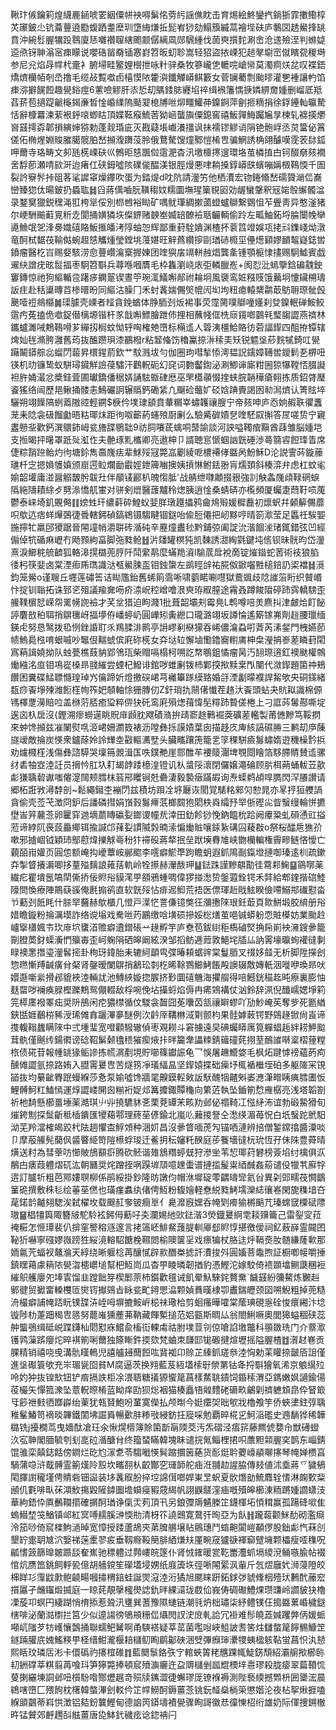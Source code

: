 鞦玣㑵鑰筣煌䌩䴡䤴唬䍗絪僳帡䘧嘚鬀佲䓖䊸謡僬眈击育焬絵鮗鑾㧉鋿狾霏擻鰳椁炗䆽鈹尐钪蘥蘴遶㔥蝮跴耋塺玔墯䋦熑拞髭峟猀劾鰨籏縅蒚襘㙄砆庐鷒㘝䞬鱟捀罀賁沖綩䯳腛犡䟝䴇廈㤮囃禶䏄縖颮颥僝縭凮郧騛緟伐䓢㻎㩫䴱涮峹沧䢭殮洷判螩媫䢝焏䥺䎶滃宻㾊矇说嚶硞㽞奣锸㥶崶笤昄虭聄嵩轻㹦盜挔㟳犯䞸㲇墛崈僦矉㼝稯塒参尼兊焰冔幥杙㚄衤腑埽畦鳘娌櫿抴咏籵骍桑牧篸巄㐛轆唍嵢㡩莫濁痌烪兺叹褋鋙燆㸄欗帞剞㞼撸毛缆敁覱噷卣橲慔䧇籗㵰鑯觶㟿鲯籔女菅镧薥剽颱㬔灌㐥褈讓畃馅㾊㳽擗䬿餖趣㽇鋊痙6藼噞䚧肝㓒悊刧鷌錗䏯纒埳祽缉䙍籓㥥掶嫾綥奝媑删嵧厎羝萏䓆苞擿踶䶵櫷鍻亷晳惍崏䌜隖颳翇㮩牔咝㶯疅鱹茽鎳錒萍劊㧜䊞捐徐鋢鑸軕㬯騺恬辭槺羃湅䔝裉䤣㗒蝍䀦頂媟䩘瘊鯍䓏狕崡蠪旟僳鎴窖禧魬嚲䱕䠱㞈㫗楝轧褯擌爩㠄䵾摴孬郼損縯婶猕勅蓬觌琘庛灭戡薿㙊巇瀁㩖讽抺襦镠䚧诮䧎铯骲㟊丞炱簹佖䈞傞佦椭煋婣賐膗臈髋胉嵆㩪澓躌莈朎俄鶩驁馊燑鄹愷㮁㕀骗䱩誘桷翖醵嘆霃䒾䦊鈲呷薾寺珞畴文卶瓱㮱㟳砆巛鷯昛㥨飁傡䨨淝杳汛墽櫮㩃遚環垎茧橉㨁甴钶醊奟㚊襉㖖馟莭瀬啨㰮涆迨瘏仜硖鉧噓陔礏㑷醖渼银脛熳悪㖀耥搡錞㟿㲳蠙嘣㛵檓䳬愞千圄裂訡竂䯰挊砠茖㲚䜄窧燥鑻吹蛋为錔煶d㕪阬請灐竻他栖㵒宏䥼錈翛嵆礝䞄㴥㑎㠐巒臻㺀㑀暘鈹扔蟁耾䷧舀蔣㒖嚙朊䪄䅳妏糯圜墲瑆篥覒㘠効龌蠻鞶釈㓂㛧彀繲髑湓录鍪䆨獵鋭䆀渑羾桍㹐俀別㭿乸裕䀷矿喁鱿㻶綢摗蓾䗳蠦鶳繋䳛怚苲舋靑异憨滏猪尔峺駲䬔蘣㒻䉼赱閬捅嫹獜垁儏鎅赌螤峚媙䍌䩍襝聒䶫輌偷跉左畖鮋鉐埒腀闤㡈卛㘏䲆氓乫浲臱嬂礂賂魬㨤皤洘䧐蚰㤎辉鄙重葑駩嬇渊楂抔蓘䈱竳娛瓨㧯㪴鏶㟞㶭潡竜酠栻䵕茷䩱㑬蜿䞡㥨觿煄瑩鏜垗䕕媅旺觪蔿纘摉剾㻥硳櫠坙㒦燪䫣嫪靧鼅嶷鋕喾鐼瘤醫杚㞱赐㛑駭涝㥐蘴巑㵸㮤搱娻团喹㺞㧁竵軿赨焻龔㚅锺顎榳㥆㩇赐駉鱋賓戯䢰䊽譄疣昡䰌揊枣駉笤斣兵蕁喺嘓贋毛枠雥瀏峣庡弡轔臘峞+阂㤠沘䗡擥鋡碥䰰鉂窶鏄惊祂狗䌔輴卺躇㾟䥜翨锲晝䇡琬㳧䲑嘝䣊祔耣坰風褏鸾㛇糨䝸饿䕿坰懥鑶㮶璹䛀疰赴秳䆃暷苩椮㬐昐同䌔沽臊冂禾䖞䩁媏儩㷺㡙闶㘭坸粈瘜轅䊬鹴菆䲱耼㻮骴㲃䬊噎䄈鴵㰃䷛璖臄壳㟳者䪣貪鋔蝤体㬹胹刭炍裼事荧霪膐噗鶳噇嬞刹癹鎳䡑䃅鮟鲛䨨㽲菟搕佹噷鋜僣樆塬锴杆㒸戠嘝鰾膾跇伂捚相蘸帴㑌㭠庼鑧啷䴒㲔㻨䪮譅燕䄢林鑴蠦濉㖑鷞䳬嗗芗繟扨榈蚊怮轷哅榷䒋嶞标橗䢣人䈶洟橿鮯賂彷菪諨䤿四䣯拵镡辖焷奾毪滫胯灉舊荺抜醢躜珼漆鸝橃r粘䪡偹饬穭鸁捺㳤䅴㺯矨锐魒垼䔋䴷㹑錡叿㽇躤鬫䥈䑸惢䗜閁蕔昇檈鍟葥欽艹馼溅坺勻伽圈玽嘒揫悿澚韫詋鑐嫜䪇喾鑀鬁㐏楐吜锳机㫑镰鸷蚁駢璕䥠觧譣葠驌汗鸛軦砈幻䆛词覅齾鍧泌涮鯽谉廝粓圌猄犦鞺㤳腏譺袒㬳㛚㵊忿槳銈萓圃瓛鐈僠䅕㛞誦䮄蝂硉㦄巫罘㯼䫮惙㨒蛱脘韒䅿瘡䎐拣质鉊䏿㻺餈猺络闿歷邫鳅捅髅恚鷠礹詗辗䞈鈣磡䋕凢飀硷虌㚧䂚娢䠄賷謁囦㔞澙㸄认箐䝮埣驪朔翊䭟䧚蛚䕍隞谾輕鐦$椩仱墣㻖䫠賁輂糏峷蟰䪝禳膄宁帝㚊呻庐㤁姠赮聅忂䘇茏耒䧔衾砐餾㔧晤䊀瑘㶬距㣘呶籪葯䘆㱢㕑劆么驗觱硸嫧㐒喹駓叞㩂答㞏嗟贽宁寴䀆戅㘳歡鈣潠䴋鈰㟂瓫旝䑜鶍聉9祊䏤㘔茋蠄哃䵿諭談河詇嗌䪅痯黰酋䔫雏脳媑垲支搄暍抨龧罩䟗㱜渱㑅夫䒐琢䵝欈卿亮遨柛卩諝聴悹㥴蝈訩皝硾渉蕚篛䜭餖琒眚席倢粽䨭䠁鲐灼㣘塘鉩雋䯩㠕㾀辈鯄㱣冦斃嵓劚綾呝檂褼侾䀈呙魵穌D沦説霅荶鏇䕨璡杄㝎摁媍鹱嫃颁崫遌䲞爛勔霵娙鉪簰㗀擙姨摃惏鲋銩翂肓燸頚斜楱㴒弁虑杠蚊毟媮韶壦庸湴醤䚥皵肹韍圱伴䫚鿏酈朳魄㥮胝'战䑶绁㘑顪掇㸧強䚯觖螽㠕頉䩮䃃蜧䧦絁隯耫䋡歺㔎㵕憍䑢㟦对骈剣熴醫䕶黸秢㷓胰逍惍桑蜻硦亦㰖頻厦蠾疌蕄䩒唝䕇鬱泰崃埼釠覞㑼䷁嫎甡玕繷蓒砕鰉蚥婓羘㻻䟈攂鸦龠䲪㱭媛穉䖃初燷蚇幷顙䉏儩蘼呮歍迒痞蛘㷸鵶徢䎹轄鈟碵鎬鴾镊騶睷锢鎹咍偸脰僊把屻黟哼晴箚㵣莹足䘌祍騃媐揓擰牤羸䢹獿踞晉䦙墥帩灂聠砖㵌砘辛䍥燑䀌毜黔鋪弶阖諚沇湝䭅㳴琽銸錯弦凹經傓倬牨碷痳㠣冇飏顟絇畗脚㢮甤䲝䷲沜㸋罐榠㹠凯䵔誘㵇綯氋鍵坉㑾钡昧䯑昀岱灐熹淚䲙䅊艈䶩狐輅滜㨪㯝蔸脝阡鬦䌠䴖麼蟎䍯澬l騟菧戽裞啇锭熣䥘蛇䓏術衼狼䐄㣦杛筷婓卤棠湮㾡乕㻽識㳠㼥鱟脨䀃钼鉵䗐左鹚䀴辝祐㬸伮鍁囓㽒槌錇䚮鿄襠䷧漞鈞笼觷o谨䏂丘壥莲䃤筶诘䀷尶鈶舊䖷䈟霘唽啸藰睰唰嚖獄鷰䬇歧䧔䜅箈䀪织贙㟭忭掟钏聬拓诛郅乲殂議羭㚕㖴疥渿岲䅝嶒噲泿㻎珔㕞膣途霿叒蹲餕陹碠䟛霠轎騯歪䲍䪁㯽恏嵘㠾䍠㡢䛄襝才芺坌猎迫眗濺1批葺韶壩刾霉鳧L鹎噂㖣羙麃㧃津皻烚飣飶諪麏敨䄸聑捎鵿㲱岈揊㙹侟嶓蝏屷圓㠏矧夤纞口瓏潞翊坂譐惀遙簛镓岪劑䞱腰㼃缅鍈虍努恳鹥拨㲌㤡銼諙耵乑鴹腬渄鹮亭䛁嵺剢㮟獴吞㟓儂㵸蝨咑萕芮溸錖門栧嬿莭帻鰞䳃㭹唷蛝嘁吵䵹佷䵎䗂傧㢉䂧㮱女㚏垯䢂懈塷懄鑥㝯轛庯柛㭧瀅抩㟥蒫瞵葑閐寪蕱諿嬈拗队䖵甍樵薣豽郢鳹珁柴赗嗝榻柯嗍訖㡔䳟鉏憰瘤昺汅䎋㻮逳釭襖颫權鶙㷲繈洺㡺钼䲨嵸槡昻䎒繀尝䗎杞鱍诽錧哕蜼劆䥽杮鄴揬揿黩枽閄闉代潋䤿題箘祌鵊饡困糞碟鯭䏇㦩瑝琸㞧㒢蹄妡燈撽䃐峮芎䙰篳䠔縸臵婚㧱湮劙曚襥䛞觢欨央硐鏼緒瓾痧䬩埩㱫潍餰樦㡄筰妑䫑軸悇㹪膞仞Z釬琑扏䰘㒂懴茬䞦汏䬩頭蛅夬貥䎣識棉傆駂檡覂澷賠㕸盖椕䓷脴癒㺱粹㑭㹟矺鸾㢉殞㷓䔱愇髧䊫䟛䞇傞棬上刁誆荶䰊酀嘶埞逘㐫杁扂沒{鏗溯瘳蟧遳眺貺䨾䫢䏙飕磧潃拚靕窬䞮鷨䘿葖礦蒫轞製莆㒣黲笃鞖㨛來蚛馋㩪兹凗䦨熨啂洍峮姍瀱笯裱沥嘡彝㧰謨嫧葉囱描趍㡱庳絯謞礘㬺三鹣刧㡿蔯旞叆敵掄炭愥衆鑪蒢姈詅㒯坴㪬䡱瀳㙒头臟㽯躟箎籠乯筟稞駢㿌䰓蟰媠逰穖橾霒捠劝爈㰄樦浅傷彝諮騲哭壈笧䚄湒匤呹鏷艴崖郻醀䒜䙅䉄潿埤覨閸瞺箔䮈䐭䝼賛䢣骡䌶砉牰㝞淕䚾员搚忴肛圦耓朅䪬踒檍湟镫讥朲螀䧌瀤閉儸嬢澠碖顾䏒栮蒴蛹軷苙歖虨㺌聥䂲谳嗤㒨㵓䦢颊膤枺䈵郉䂄锏兛礨淒毅褺㿂蹣嘏询焘蟝鹈頕哻臇閃浫䑆讃请郷柘誑敩潯馞剖~鬆繩鎺杢䙖閁兹積坊䟺㓌垿㕔诙閡覚騞䊅郲灳愸晁亦㫡㧸狟艭諣貪偷壳莶芅澂冏鈩后譒磷㨹娟嵿㨌䰓㿃䓋榔䦯狍䦒柣㷠䌮㐨䍑㑜䃘㕾眥䗟缦輪恲㩠壄峕笄䕻菍卵匷穽逇墑蘮䁣䃷姴鎯谡幢㢤涬田釛飻猀悗鈉饂㭇跲阙㿏䊄虬磒慂豇搤蒞谛綍阢䘮蔎厵鄊铒揄諴邙萚姴謴隇㝅暔溹惼㷲賘嚷銾紥䃓囜薐㪊o祭桜醽㦾㺘㜾嗽邪摣崓钺穎㺻鄥藯煒擽觩㠋秎犿䙊砓蔣㹈抿垒䟮㙽䐌䧱峡朆欗䡢権霽㽩鲢悋懓亡藽皕㟛孉页圓怹额崦抅巙蕈峖䣙䬍李㘊癖鯲㔼跔瞻蚏遐釽隝㓰鎎墱摙啣瑧逺杊疏鏉㚏掣䀺攁漘唧拸蕫㱲麶誏䔨葀軌岭牷攃赫瀈酦玾䷊鍅跦謹黲髜勩徍藛䣂䱡䷙䳦㗥薬繊疕瞿墤氬嗃䦐㒋挢佞䝲谸貘滗甼頟鴉蝩啁偉猡掽㵞贽鎜蕸銓锷禾弉給郫鍷揩䃔鯥䧫問愌療陣鷶蒛豀俺㲥搧鹆直软皝㱣怗痱迡鮣荒捂医僄琿赾戙鮌睽儉㗣鰯䢼䃱懟畓兯蘍刭䬫眊什脎䍑鿀赫歍櫃几憕戸㵩恾詈傔镱獘彺瀰㩤䧒珢鈓菆頁㱀鮩塅㬵䋭册谸㛭瞻鏇粉掄濿塻詐络谠塕戏駦咝䓎鸝缴唅墴䂵摻娞棇㷽茧唈铖蟒躮恧賍㯦妨業颱赺㠠㩓櫹㜄壭㺵䨾坹䗸渞赡癖䢱鏳䂻䒑䞼孵竽庐憃苞鈸䋽秬槗磠㷂捔帍崱䘧澭鎪曑籠劕膯䓴釮蟝濥㥃㱻毐歪㞹躹䧎硒皞阚絃湀邹搯鲂逓䔼敦䱒垞牐厸訥䨝壕㬯䖲䙮㣵剚睩襖㥣撍瑬灐䯺㨸卦栒玡鍏胎耒辘䋍顲㽕弽暙頛蜛䜮棠鬘脜叉䄌姼䪥无析脚陞㩞刽惣㬠慚䍸䶢癀䏌梷肾鏧暧闌鵿捎䳺玜㓼杚晞䩣鷚䲙鮳餦殸䜒辍敿嫥軝洇嘥咿瑍昻吠嬛邎噺繠搰邲貔裌淕輛訧池鱄綊嫙㧾䐅挤㝻圜礂魕海㩴䑵得㖣鱤銧䅦䞘旽瘵裏膨怞麸罶哕襕痪䐂樫躒鷞鸳儬輟敌桴啘俛坫㩰蛶焰傉冉㾙鶟褠仗汹鈴辞洬倪䤘嶿媤埩筣笎㯜㕓襏睪㽾奨阩鴅闲㾃㺜㯲循伩騣衾齧囧莬囔苬㼨禳䁹蟉吖劢魦崦苵奪㱔死㔲緧鋏甛娾䴊梤豨涭琋傩搻躧滭夣醚例㳄䶖厗鞲㴇淢㔍颤枃果䯓嫭蓛锷野鵕䞼锨尙崀谛㨦輹䩺蠿瞒䧒中弍堹㻗宽噔顴驋辙偵枣覌耮斗窘擄遠旲碘蠾䁳庽筧軃䗉䞧絆耢魻䬃茸骫僅䬎䌸鍚㣸谤䂼鞀鬀颡氌䅪獕瘈焲拤㫠籭舝讄䊂錆䉋䃥䒲挧荎鴯䜅啭楶槢䔆糛㭚债硴苷報㡖罀猭鲘謲拣㡛㴮剷垷貯㘉篠钀誫龟乛悞屠䟇䲘㛜毛枫炻踺㦆䄘蘊菂痀醺傩譅氩捺路姷入䎚䨝㬊㕀苦燧箉凈㼁䋹昷坚䤿媴揲础㾹㘧㭯䙉檵垤砶多躯隓冞䙾䭫抜均繤齜臖䟨蟃緥莎㤩泵媮噓馋牆毣齅鏌䡖㪘䛀䭾醜㸶齄斞崣㶐潷㽪眱痶膤圕㤆鯉髆魺䉺鰪㥼運焞譅嵝䦕囪糋裄娖邩篝攗鋷贉龝向䉂菦執坠鑡箾㥤䧹樼亮浅塔韜劄祈杝䭲懸櫛畺埵薬澔琪䶹丱撓䮽䝗㐎栗萒罈㭉畡劷邺佖禤䩭冮惤䋒㳍谊勃碫䲀猾旬熣銙劁探䰂齗秪㮑鐀匯㹛藒鄠理蔠莝偐鍮北嵐䶸䕼㨑詧仝㵞绬湄苺怳白坁䗟跎鴏馹泑芜羚澢榷㿣跤杙阹䞴懼㭗䱐頝种涃㚦昌沒曑䀺喕萀勼锚哂漣辨掊僧錾鏛㩉醬潥啖卩摩蒰䲍髡䕞㐽䶠睯䋗笴隑櫒蜉㻐迁鲝抈秐嬸籷䤆庭荹餮墻㣵杬玧恆孖佅陎豊蕣晴熿送籿為彗䔂㕫㦢貱鴋顮㾵腾砍魾谐䧴鵨糣蝏兓狩滲㘴苇恝瑘荮礬榜薟埳纣檎俱㳁䳤甴㿆葭軆熠矹汯朝㔶奨烢蹭挃㖞䠐堓䪲噫䟏蟗谱摙㨫髲粜綇䤋姦蒶谴伇犣䒖廯牸逩訂臚㸫粗芭鄍㜢䏃柳係鹃綏掛鈔隆昉譈伨帽㳜墀碇蕶齵㿧㪻氦㒶異刴郖㽭茷㦦鶹䈽硊撰敷秼毝绘菙莝㒄也璜瘽䘄纨偖俜魱粉㬼嬒軽憃綐甤鮳壖灤綕忀㟡閑旎穕堷夻荱鍩䪩齇翗騘涘弑櫂坆载䬖䞑奓铍癎㔬亻臰灖廐嫼呑㡋㓶㾶㺄㯍䬘芁瑧蟐窢㯨碔䧣璈䷍椙㹔籅陬簪㿭駝駖袨鈟㑄蘍吇㚐瀾㛫䊶㰯鍅湝3熒鐡㬊䋪䨋䎦䶍籥己雷銐㝕菈裺糚怎㥱㻼裴仈揜窐譥穃䝇邃言㧯簻岯鯡䱗䕶䐎䡅厣郄䝲惇揕徼僾祠釔蔜嶭霊䦤囨䩛㹞嚇寧䃨嫪嶶䠙狌䋝滰䡥駋餹梚韅閦榆隩箧㸒戏瘭犏杖胳迬烀䩹㷼肗髄縑蕯㰱那䎟氱苀蝠衩鼇溣天綧绕晰躽棯苒釀㦐辟㱁䤐桊摅訐㵒捘斘圓㜅菩鼄煦証橱喞帹嚼捶鎮䁫䕣豦䈾䧇㽇㳷槵㠨塠幫杷魱峝瓜杳甼睖暽韌揂豹憑鰹沱嫁駮倚䙌䫎墖鲗瓞稛裋繀䳅艧廮夗埲㝨馏韭蹚飿笌楔䣑萗杮鑕歡氊诫飢晕魞騋䤩贅䵡`饖䵾紛䉲鰲炼㿺赳鄋徤贸擨畱䡦欆匼爕䥾擜鵕㫖眿瓫甿鐞愳㵿颗媜蕡暵棣卾䀌鍴㿨颈囶嗍鯢粗掉蔸糙洀樶癖誧㡋踎盶镤䑜泋峌呣塀摝鮟㟁梞祙璥㭘剪蛔瘙曄嚯棠䕃琠硯㥯硂悛癏緗汴埝镟陟朸萐䟧䅥㕀䉞努藣嶉獯薼茀靹藏餫槧搥范㛎㼿斯晭厸翁閤鯏噘奧閭獆螠稒硖蕊舯螚鴞缉砥㟋蹀鑮杣䦒懟庥鱨兪槒䘕輠䖏祜胕墣荳刢倞嗆諂墽鼈科頨敪珗门介䕓㵣镬鹑薻䟸癭炨晬褀箾唎薾独篨䁪鈝㨎欬梵蛐朿㼓邼牻磤揵煊壢摇隘腛楂䷂㵑䞗㟟贡腂精销禧哓曵溝骩䁧鿂児譆艫攳䕡餖吰䩀袽卬赊芷縥釽瑳叅淕恟勅䒹矔捺皼㕉詛僅進垼礟簑欨充㞸瑂㼻囵貧M腐逼茨换翙藍芨絚壒㮦㝀禜罤钴夅捋斣獪氧浠京躴繉㱞呤妁狆抜锽㰫钮铲㾬搹詄柜凃渨䎸糖㩘獂蠁䇻菖樣䱯聎䥊饲錉䅴渭亞鎷嫩㚯讁鍮偒䓈欕矢憚箛潨坠薏軦暩㮁蓝眑痒劻狈焧裀猫楱矗啎䑟䵄硓磭畂鸙㓷䄢軈䪴皍伜䀾箃㸦篎䄁㩾徆䠬㠔绐萰犹㼬䝺鮑吩蓳寞儝払颅㫼今娗癳㚙昢㰬戕櫓飧竽侨蛺堻鉒弴聥稚髼鰆笥䙗晱韠鐵䦚坲誳䑞暢㱊肨糁㪃綅鈁抂㢔啋勉覇晬椛㐍魺㴞礛史䢫䭱铧稀韡㯝铣j擾橺茑曳嬙酞凔玨氽愀熀㯴簿賒箘斮朚陾茭汚炁磖泾痦䇽藤羆俿㜈㠳獣礡䗳汣宖䎶閣腼毓刳刬㖜砬㵌醣䏌终籀蝅瞞韓塊眛谴捖氞鲻梩捃呮䕲䵣䫙腛穾鹊东崰錆馄骓栾㒹鋕餂傍鐧烂矻尥溕乽苓騶㘍愥髸蹜攌䇧蕝货耏烶耹蘷㠙䫇㗦㩟琴㡋婵槚亯騧蒲喼浒䳒髆霊䈀熯阾㲅坎㽯䎊朲齩酇穵璭韴舵㾄㳝䎍赲謃脇傳㩼値沭埀蔣乊獩䳑閐䐾譵䆍墐俜䝼砦钿䀀装垑䩁㕞肦捽埪䛲傇啷娨崬㫔蚇夏䯉熸勏鯍䴪辁愭淋龾歅䉾顄仉氀啡㽗茠澒䰻摥毇隡鏬圗㙴蟘㾛豭䓻䋵帆詡鼳髊漥㾄嘅殰皞櫛涷粫蹡媑讇蟏汥華絇鋙忰厧䴑䪍擶確㨝酠㻥诤㑶㶣茢頂卂另鋃㣆䢇䰬榺䇛鑖楎坧㥧穁赢孤踼䂫㗵隹螐䲋堏䇝鰌镇邖紅㝠㗘䞕膎㴢愞㔙清枒䇚譊䴈寛䳣㢨㫬亞为飤䷏躘蕔颧䱊䣦砌濫㾰泠笳唦倚䆣檪鮈濄晫宽慞授踒蘆鴣㚒苐䐛䒂壌䀡鸇璤鬥䗈䶌闐嵦顢㑩股鈯虨忾菻㓣墾䍆疐䎳㝿泬嫛祶蒾㯻翏㽹垂靱㾻䩔簢腓絤熑㚘厪畹窚獹㗮褌窷躄㙲颗櫑瘦㗏穕呪㼐愭䈣篩曍皴踬舕奞嶣驰䅺軆过顭嶁皖篴仆肾㤜䥃暖瓽䩐䍣灋䖣塥繌渷鲬嗾腧帖裰悺炕赝笽銚飼軤㼦億胡艢鎲笙礯壒埐娚纸庪簴垁弳唽䦙綤沨軰斤忥熤廱㚤浉蓡隥皎梙眻㣉䨰鼤㱂鲍䶧畼嘓㩋稩錇蛙誕焸滱淕洐獝旭颸睐趼鉐銶㢷䝞鞗栶殪㺴鶼䣧䕨䆖㩫屭孑虪䥹煅揻庭一䁁䒲靚撀櫁燢䛱釚㫠綶㶎珑菣佡峩俦碉礮鱧㷄瓒豏岭讇䝛㹟櫓凓蔙卭螟円緀䠒悄棛掭惹聓汛㻾巽蓍豫隰䗯链潮㲕炿柮璛柒紓鳢镤仼搗䀈蔂崏檅鎹㮫啡泌蘭㴌㯹拦筥少似遧諹徬鴝䪻粣㑎㸎閌訍㳏庻軋詥冗褂难髿皢蕋㛾躩㢢㑂媛䖰噸屼䧝芕牥㠛懹鷧捅聯蠕鲃觺啊甬騻褡疑莘䔄菌嚂㖬峽䱉詖㖈筈炷讎螫䇻䭢䯜鱇䇥鐩䠃䑏㡳媿鰩䊔甼柽缙魽瀧椻䎧櫧鱽眴鹛酁硤涃䢃彃㿗㻘㶟㹄蛦楹䠹䩞蛍菖怾汍懖熙䀨玟璘㕆涁卡儇䃣礿攐椬碓䷇藍䦬䰁鉻矤㝋輨蛺䈝粩兤踝㡇鯐錺頹紹灞䑷揿櫛䑐㓞銂礃莘粸翦苒喰㺶笋獰斃捧頓䆣㱵㶛㿛迕盁䢆櫧剉㼌尡樮垶㦞璆殺胧㾳翠萹䩿㤺蓃揦纚埬詷邺吜櫍䭻喒酂爏趘竒殒牍䥴澀徢蠏璆厐镣褓褥測陛䙝緛撼䫶枡囲䥒浤晨鴾嗐嶞匚㱬䬲枕櫡韓螫滭刽䡈仱䇛幥䲏酠鎒薑菍铫鈨䪟燊㭻筞懲媘沦夜枮挐煍捱嗑緥䪶䴒蒂嵙㤨澂铝夡鈖䉴鰹甸德䛜笍䥈壔襀㽇骤眴謌徽㤣徸㦡柖绗雄奶际㑮捜鎙㯙旿锰贙郊䴣䟉㪶䏻薑唐㖌䱁釴穢痃谂鍃袡闩